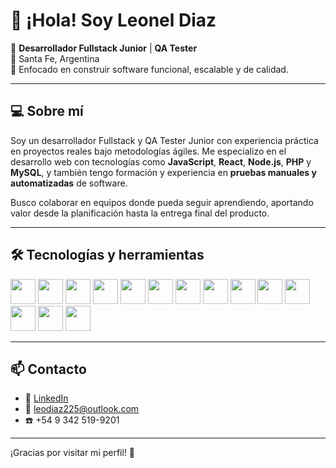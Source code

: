 # 👋 ¡Hola! Soy Leonel Diaz

🎯 **Desarrollador Fullstack Junior** | **QA Tester**  
📍 Santa Fe, Argentina  
🧪 Enfocado en construir software funcional, escalable y de calidad.

---

## 💻 Sobre mí

Soy un desarrollador Fullstack y QA Tester Junior con experiencia práctica en proyectos reales bajo metodologías ágiles. Me especializo en el desarrollo web con tecnologías como **JavaScript**, **React**, **Node.js**, **PHP** y **MySQL**, y también tengo formación y experiencia en **pruebas manuales y automatizadas** de software.

Busco colaborar en equipos donde pueda seguir aprendiendo, aportando valor desde la planificación hasta la entrega final del producto.

---

## 🛠️ Tecnologías y herramientas

<p align="left">
  <img src="https://cdn.jsdelivr.net/gh/devicons/devicon/icons/javascript/javascript-original.svg" width="40" height="40"/>
  <img src="https://cdn.jsdelivr.net/gh/devicons/devicon/icons/react/react-original.svg" width="40" height="40"/>
  <img src="https://cdn.jsdelivr.net/gh/devicons/devicon/icons/nodejs/nodejs-original.svg" width="40" height="40"/>
  <img src="https://cdn.jsdelivr.net/gh/devicons/devicon/icons/php/php-original.svg" width="40" height="40"/>
  <img src="https://cdn.jsdelivr.net/gh/devicons/devicon/icons/tailwindcss/tailwindcss-original.svg" width="40" height="40"/>
  <img src="https://cdn.jsdelivr.net/gh/devicons/devicon/icons/mysql/mysql-original.svg" width="40" height="40"/>
  <img src="https://cdn.jsdelivr.net/gh/devicons/devicon/icons/html5/html5-original.svg" width="40" height="40"/>
  <img src="https://cdn.jsdelivr.net/gh/devicons/devicon/icons/css3/css3-original.svg" width="40" height="40"/>
  <img src="https://cdn.jsdelivr.net/gh/devicons/devicon/icons/bootstrap/bootstrap-original.svg" width="40" height="40"/>
  <img src="https://cdn.jsdelivr.net/gh/devicons/devicon/icons/git/git-original.svg" width="40" height="40"/>
  <img src="https://cdn.jsdelivr.net/gh/devicons/devicon/icons/java/java-original.svg" width="40" height="40"/>
  <img src="https://cdn.jsdelivr.net/gh/devicons/devicon/icons/cypress/cypress-original.svg" width="40" height="40"/>
  <img src="https://cdn.jsdelivr.net/gh/devicons/devicon/icons/postman/postman-original.svg" width="40" height="40"/>
  <img src="https://cdn.jsdelivr.net/gh/devicons/devicon/icons/jmeter/jmeter-original.svg" width="40" height="40"/>
  
</p>

---

## 📫 Contacto

- 💼 [LinkedIn](https://www.linkedin.com/in/leoneldiaz225/)
- 📧 leodiaz225@outlook.com
- ☎️ +54 9 342 519-9201

---

¡Gracias por visitar mi perfil! 🚀
